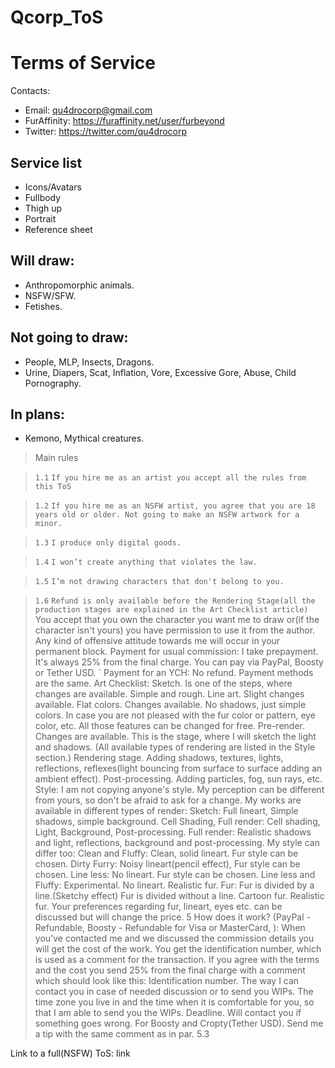# Qcorp_ToS

# Terms of Service


Contacts:
     
* Email: qu4drocorp@gmail.com
* FurAffinity: https://furaffinity.net/user/furbeyond
* Twitter: https://twitter.com/qu4drocorp 

## Service list 

* Icons/Avatars
* Fullbody
* Thigh up
* Portrait
* Reference sheet

## Will draw:

* Anthropomorphic animals.
* NSFW/SFW.
* Fetishes.

## Not going to draw:

* People, MLP, Insects, Dragons.
* Urine, Diapers, Scat, Inflation, Vore, Excessive Gore, Abuse, Child Pornography.

## In plans:

* Kemono, Mythical creatures.



> Main rules

> `1.1` `If you hire me as an artist you accept all the rules from this ToS` 

> `1.2` `If you hire me as an NSFW artist, you agree that you are 18 years old or older. Not going to make an NSFW artwork for a minor.`

> `1.3` `I produce only digital goods.`

> `1.4` `I won’t create anything that violates the law.`

> `1.5` `I’m not drawing characters that don't belong to you.`

> `1.6` `Refund is only available before the Rendering Stage(all the production stages are explained in the Art Checklist article)`
You accept that you own the character you want me to draw or(if the character isn't yours) you have permission to use it from the author.
Any kind of offensive attitude towards me will occur in your permanent block.
Payment for usual commission:
I take prepayment. It's always 25% from the final charge.
You can pay via PayPal, Boosty or Tether USD.
`
Payment for an YCH:
No refund.
Payment methods are the same.
Art Checklist:
Sketch. Is one of the steps, where changes are available. Simple and rough.
Line art. Slight changes available.
Flat colors. Changes available. No shadows, just simple colors. In case you are not pleased with the fur color or pattern, eye color, etc. All those features can be changed for free.
Pre-render. Changes are available. This is the stage, where I will sketch the light and shadows. (All available types of rendering are listed in the Style section.)
Rendering stage. Adding shadows, textures, lights, reflections, reflexes(light bouncing from surface to surface adding an ambient effect). 
Post-processing. Adding particles, fog, sun rays, etc.
Style:
I am not copying anyone's style.
My perception can be different from yours, so don't be afraid to ask for a change.
My works are available in different types of render:
Sketch: Full lineart, Simple shadows, simple background.
Cell Shading, Full render: Cell shading, Light, Background, Post-processing.
Full render: Realistic shadows and light, reflections, background and post-processing.
My style can differ too:
Clean and Fluffy: Clean, solid lineart. Fur style can be chosen.
Dirty Furry: Noisy lineart(pencil effect), Fur style can be chosen.
Line less: No lineart. Fur style can be chosen.
Line less and Fluffy: Experimental. No lineart. Realistic fur.
Fur:
Fur is divided by a line.(Sketchy effect)
Fur is divided without a line.
Cartoon fur.
Realistic fur.
Your preferences regarding fur, lineart, eyes etc. can be discussed but will change the price. 
5 How does it work? (PayPal - Refundable, Boosty - Refundable for Visa or MasterCard, ):
When you've contacted me and we discussed the commission details you will get the cost of the work.
You get the identification number, which is used as a comment for the transaction.
If you agree with the terms and the cost you send 25% from the final charge with a comment which should look like this:
Identification number.
The way I can contact you in case of needed discussion or to send you WIPs.
The time zone you live in and the time when it is comfortable for you, so that I am able to send you the WIPs.
Deadline. Will contact you if something goes wrong.
For Boosty and Cropty(Tether USD). Send me a tip with the same comment as in par. 5.3

Link to a full(NSFW) ToS: link

